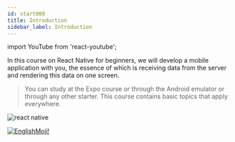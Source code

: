 ```yaml
---
id: start000
title: Introduction
sidebar_label: Introduction
---
```



import YouTube from 'react-youtube';

In this course on React Native for beginners, we will develop a mobile application with you, the essence of which is receiving data from the server and rendering this data on one screen.

<YouTube videoId='tz_pOxQFcdo' />

> You can study at the Expo course or through the Android emulator or through any other starter. This course contains basic topics that apply everywhere.

![react native](https://miro.medium.com/max/2000/1*eIYvYBkRv83m42yxn8Ljwg.gif)

[![EnglishMoji!](/img/logo/NeuroCoder.png)](https://vk.com/neurocoder)
